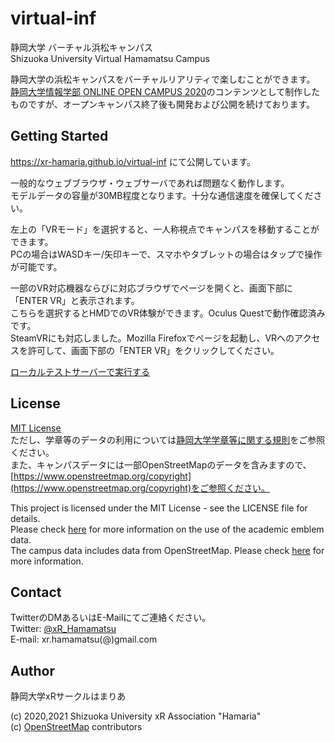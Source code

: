 # virtual-inf
静岡大学 バーチャル浜松キャンパス  
Shizuoka University Virtual Hamamatsu Campus

静岡大学の浜松キャンパスをバーチャルリアリティで楽しむことができます。  
[静岡大学情報学部 ONLINE OPEN CAMPUS 2020](https://www.inf.shizuoka.ac.jp/opencampus2020/index.html)のコンテンツとして制作したものですが、オープンキャンパス終了後も開発および公開を続けております。

## Getting Started

https://xr-hamaria.github.io/virtual-inf にて公開しています。

一般的なウェブブラウザ・ウェブサーバであれば問題なく動作します。  
モデルデータの容量が30MB程度となります。十分な通信速度を確保してください。

左上の「VRモード」を選択すると、一人称視点でキャンパスを移動することができます。  
PCの場合はWASDキー/矢印キーで、スマホやタブレットの場合はタップで操作が可能です。

一部のVR対応機器ならびに対応ブラウザでページを開くと、画面下部に「ENTER VR」と表示されます。  
こちらを選択するとHMDでのVR体験ができます。Oculus Questで動作確認済みです。  
SteamVRにも対応しました。Mozilla Firefoxでページを起動し、VRへのアクセスを許可して、画面下部の「ENTER VR」をクリックしてください。

[ローカルテストサーバーで実行する](https://github.com/xr-hamaria/virtual-inf/wiki/ローカルテストサーバーで実行する)

## License

[MIT License](https://github.com/xr-hamaria/virtual-inf/blob/master/LICENSE)  
ただし、学章等のデータの利用については[静岡大学学章等に関する規則](http://reiki.adb.shizuoka.ac.jp/act/frame/frame110000075.htm)をご参照ください。  
また、キャンパスデータには一部OpenStreetMapのデータを含みますので、[https://www.openstreetmap.org/copyright](https://www.openstreetmap.org/copyright)をご参照ください。

This project is licensed under the MIT License - see the LICENSE file for details.  
Please check [here](http://reiki.adb.shizuoka.ac.jp/act/frame/frame110000075.htm) for more information on the use of the academic emblem data.  
The campus data includes data from OpenStreetMap. Please check [here](https://www.openstreetmap.org/copyright) for more information.

## Contact

TwitterのDMあるいはE-Mailにてご連絡ください。  
Twitter: [@xR_Hamamatsu](https://twitter.com/xR_Hamamatsu)  
E-mail: xr.hamamatsu(@)gmail.com

## Author

静岡大学xRサークルはまりあ

(c) 2020,2021 Shizuoka University xR Association "Hamaria"  
(c) [OpenStreetMap](https://www.openstreetmap.org/copyright) contributors
